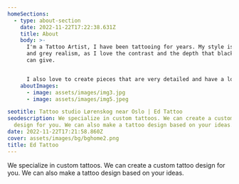 ```yaml
---
homeSections:
  - type: about-section
    date: 2022-11-22T17:22:38.631Z
    title: About
    body: >-
      I'm a Tattoo Artist, I have been tattooing for years. My style is black
      and grey realism, as I love the contrast and the depth that black and grey
      can give. 


      I also love to create pieces that are very detailed and have a lot of depth to them. I'm always happy to do custom work, so if you have an idea for a tattoo that you would like to get, please get in touch and we can discuss it.
    aboutImages:
      - image: assets/images/img3.jpg
      - image: assets/images/img5.jpeg

seotitle: Tattoo studio Lørenskog near Oslo | Ed Tattoo
seodescription: We specialize in custom tattoos. We can create a custom tattoo
  design for you. We can also make a tattoo design based on your ideas.
date: 2022-11-22T17:21:58.860Z
cover: assets/images/bg/bghome2.png
title: Ed Tattoo
---
```

We specialize in custom tattoos. We can create a custom tattoo design for you. We can also make a tattoo design based on your ideas.